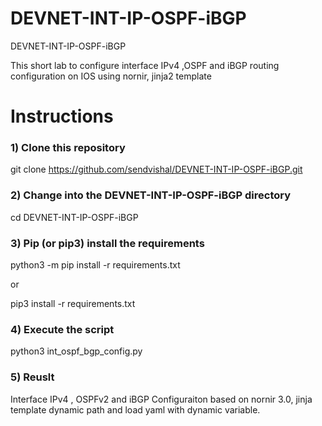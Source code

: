 # DEVNET-INT-IP-OSPF-iBGP
DEVNET-INT-IP-OSPF-iBGP

This short lab to configure interface IPv4 ,OSPF and iBGP routing configuration on IOS using nornir, jinja2 template 

# Instructions

### 1) Clone this repository

git clone https://github.com/sendvishal/DEVNET-INT-IP-OSPF-iBGP.git

### 2) Change into the DEVNET-INT-IP-OSPF-iBGP directory

cd DEVNET-INT-IP-OSPF-iBGP

### 3) Pip (or pip3) install the requirements

python3 -m pip install -r requirements.txt

or

pip3 install -r requirements.txt

### 4) Execute the script

python3 int_ospf_bgp_config.py

### 5) Reuslt 

Interface IPv4 , OSPFv2 and iBGP Configuraiton based on nornir 3.0, jinja template dynamic path and load yaml with dynamic variable.  
